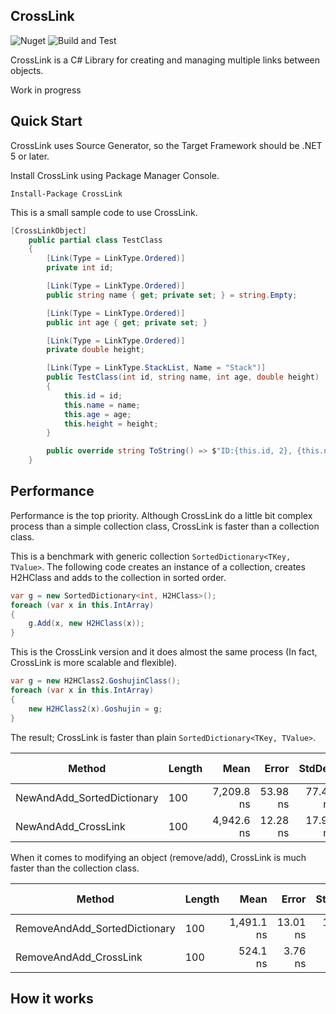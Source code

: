## CrossLink
![Nuget](https://img.shields.io/nuget/v/CrossLink) ![Build and Test](https://github.com/archi-Doc/CrossLink/workflows/Build%20and%20Test/badge.svg)

CrossLink is a C# Library for creating and managing multiple links between objects.

Work in progress



## Quick Start

CrossLink uses Source Generator, so the Target Framework should be .NET 5 or later.

Install CrossLink using Package Manager Console.

```
Install-Package CrossLink
```

This is a small sample code to use CrossLink.

```csharp
[CrossLinkObject]
    public partial class TestClass
    {
        [Link(Type = LinkType.Ordered)]
        private int id;

        [Link(Type = LinkType.Ordered)]
        public string name { get; private set; } = string.Empty;

        [Link(Type = LinkType.Ordered)]
        public int age { get; private set; }

        [Link(Type = LinkType.Ordered)]
        private double height;

        [Link(Type = LinkType.StackList, Name = "Stack")]
        public TestClass(int id, string name, int age, double height)
        {
            this.id = id;
            this.name = name;
            this.age = age;
            this.height = height;
        }

        public override string ToString() => $"ID:{this.id, 2}, {this.name, -5}, Age:{this.age, 3}, Height:{this.height:F2}";
    }
```



## Performance

Performance is the top priority.
Although CrossLink do a little bit complex process than a simple collection class, CrossLink is faster than a collection class.

This is a benchmark with generic collection ```SortedDictionary<TKey, TValue>```.
The following code creates an instance of a collection, creates H2HClass and adds to the collection in sorted order.

```csharp
var g = new SortedDictionary<int, H2HClass>();
foreach (var x in this.IntArray)
{
    g.Add(x, new H2HClass(x));
}
```

This is the CrossLink version and it does almost the same process (In fact, CrossLink is more scalable and flexible).

```csharp
var g = new H2HClass2.GoshujinClass();
foreach (var x in this.IntArray)
{
    new H2HClass2(x).Goshujin = g;
}
```

The result; CrossLink is faster than plain ```SortedDictionary<TKey, TValue>```.

| Method                     | Length |       Mean |    Error |   StdDev |  Gen 0 |  Gen 1 | Gen 2 | Allocated |
| -------------------------- | ------ | ---------: | -------: | -------: | -----: | -----: | ----: | --------: |
| NewAndAdd_SortedDictionary | 100    | 7,209.8 ns | 53.98 ns | 77.42 ns | 1.9379 |      - |     - |    8112 B |
| NewAndAdd_CrossLink        | 100    | 4,942.6 ns | 12.28 ns | 17.99 ns | 2.7084 | 0.0076 |     - |   11328 B |

When it comes to modifying an object (remove/add), CrossLink is much faster than the collection class.

| Method                        | Length |       Mean |    Error |   StdDev |  Gen 0 | Gen 1 | Gen 2 | Allocated |
| ----------------------------- | ------ | ---------: | -------: | -------: | -----: | ----: | ----: | --------: |
| RemoveAndAdd_SortedDictionary | 100    | 1,491.1 ns | 13.01 ns | 18.24 ns | 0.1335 |     - |     - |     560 B |
| RemoveAndAdd_CrossLink        | 100    |   524.1 ns |  3.76 ns |  5.63 ns | 0.1717 |     - |     - |     720 B |



## How it works

